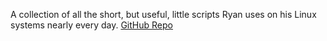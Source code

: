 A collection of  all the short, but useful, little scripts Ryan uses on his Linux systems nearly every day. [GitHub Repo](https://github.com/CodingPenguin1/Utils)